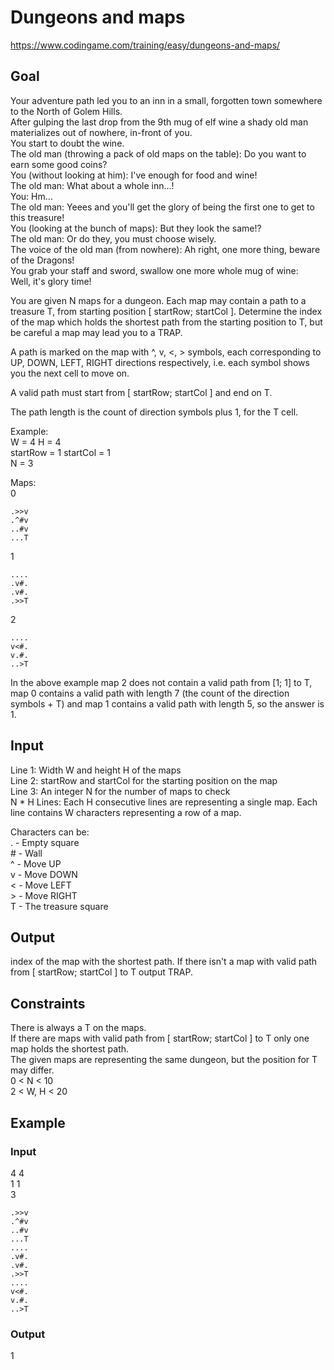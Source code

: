 # Dungeons and maps
https://www.codingame.com/training/easy/dungeons-and-maps/

## Goal
Your adventure path led you to an inn in a small, forgotten town somewhere to the North of Golem Hills. <br>
After gulping the last drop from the 9th mug of elf wine a shady old man materializes out of nowhere, in-front of you. <br>
You start to doubt the wine. <br>
The old man (throwing a pack of old maps on the table): Do you want to earn some good coins? <br>
You (without looking at him): I've enough for food and wine! <br>
The old man: What about a whole inn...! <br>
You: Hm... <br>
The old man: Yeees and you'll get the glory of being the first one to get to this treasure! <br>
You (looking at the bunch of maps): But they look the same!? <br>
The old man: Or do they, you must choose wisely. <br>
The voice of the old man (from nowhere): Ah right, one more thing, beware of the Dragons! <br>
You grab your staff and sword, swallow one more whole mug of wine: <br>
Well, it's glory time!

You are given N maps for a dungeon. Each map may contain a path to a treasure T, from starting position [ startRow; startCol ]. Determine the index of the map which holds the shortest path from the starting position to T, but be careful a map may lead you to a TRAP.

A path is marked on the map with ^, v, <, > symbols, each corresponding to UP, DOWN, LEFT, RIGHT directions respectively, i.e. each symbol shows you the next cell to move on.

A valid path must start from [ startRow; startCol ] and end on T.

The path length is the count of direction symbols plus 1, for the T cell.

Example: <br>
W = 4 H = 4 <br>
startRow = 1 startCol = 1 <br>
N = 3 <br>

Maps: <br>
0 <br>

    .>>v
    .^#v
    ..#v
    ...T

1 <br>

    .... 
    .v#.
    .v#.
    .>>T

2 <br>

    ....
    v<#.
    v.#.
    ..>T

In the above example map 2 does not contain a valid path from [1; 1] to T, map 0 contains a valid path with length 7 (the count of the direction symbols + T) and map 1 contains a valid path with length 5, so the answer is 1.

## Input
Line 1: Width W and height H of the maps <br>
Line 2: startRow and startCol for the starting position on the map <br>
Line 3: An integer N for the number of maps to check <br>
N * H Lines: Each H consecutive lines are representing a single map. Each line contains W characters representing a row of a map.

Characters can be: <br>
. - Empty square <br>
\# - Wall <br>
^ - Move UP <br>
v - Move DOWN <br>
< - Move LEFT <br>
\> - Move RIGHT <br>
T - The treasure square

## Output
index of the map with the shortest path. If there isn't a map with valid path from [ startRow; startCol ] to T output TRAP.

## Constraints
There is always a T on the maps. <br>
If there are maps with valid path from [ startRow; startCol ] to T only one map holds the shortest path. <br>
The given maps are representing the same dungeon, but the position for T may differ. <br>
0 < N < 10 <br>
2 < W, H < 20

## Example
### Input
4 4 <br>
1 1 <br>
3 <br>

    .>>v 
    .^#v
    ..#v
    ...T
    ....
    .v#.
    .v#.
    .>>T
    ....
    v<#.
    v.#.
    ..>T

### Output
1
